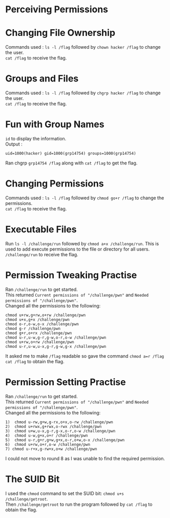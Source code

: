 # Perceiving Permissions

# Changing File Ownership
Commands used : `ls -l /flag` followed by `chown hacker /flag` to change the user.  
`cat /flag` to receive the flag.  

# Groups and Files
Commands used : `ls -l /flag` followed by `chgrp hacker /flag` to change the user.  
`cat /flag` to receive the flag. 

# Fun with Group Names
`id` to display the information.  
Output :
```
uid=1000(hacker) gid=1000(grp14754) groups=1000(grp14754)
```
Ran chgrp `grp14754 /flag` along with `cat /flag` to get the flag.  

# Changing Permissions
Commands used : `ls -l /flag` followed by `chmod go+r /flag` to change the permissions.  
`cat /flag` to receive the flag.  

# Executable Files
Run `ls -l /challenge/run` followed by `chmod a+x /challenge/run`. This is used to add execute permissions to the file or directory for all users.  
`/challenge/run` to receive the flag.  

# Permission Tweaking Practise
Ran `/challenge/run` to get started.  
This returned  `Current permissions of "/challenge/pwn"` and `Needed permissions of "/challenge/pwn"`.  
Changed all the permissions to the following:  
```
chmod u+rw,g+rw,o+rw /challenge/pwn
chmod u+x,g+x /challenge/pwn
chmod o-r,o-w,o-x /challenge/pwn
chmod g-r /challenge/pwn
chmod g+r,o+rx /challenge/pwn
chmod u-r,u-w,g-r,g-w,o-r,o-w /challenge/pwn
chmod u+rw,o+rw /challenge/pwn
chmod u-r,u-w,u-x,g-r,g-w,g-x /challenge/pwn
```
It asked me to make `/flag` readable so gave the command `chmod a=r /flag`  
`cat /flag` to obtain the flag. 

# Permission Setting Practise
Ran `/challenge/run` to get started.  
This returned  `Current permissions of "/challenge/pwn"` and `Needed permissions of "/challenge/pwn"`.  
Changed all the permissions to the following:  
```
1)  chmod u-rw,g+w,g-rx,o+x,o-rw /challenge/pwn
2)  chmod u+rwx,g+rwx,o-rwx /challenge/pwn
3)  chmod u+w,u-x,g-r,g-x,o-r,o-w /challenge/pwn
4)  chmod u-w,g+x,o+r /challenge/pwn
5)  chmod u-r,g+r,g+w,g+x,o-r,o+w,o-x /challenge/pwn
6)  chmod u+rw,o+r,o-w /challenge/pwn
7) chmod u-r+x,g-rw+x,o+w /challenge/pwn
```
I could not move to round 8 as I was unable to find the required permission.  

# The SUID Bit
I used the `chmod` command to set the SUID bit: `chmod u+s /challenge/getroot`.  
Then `/challenge/getroot` to run the program followed by `cat /flag` to obtain the flag.  






